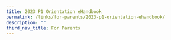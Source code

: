 ```yaml
---
title: 2023 P1 Orientation eHandbook
permalink: /links/for-parents/2023-p1-orientation-ehandbook/
description: ""
third_nav_title: For Parents
---
```

